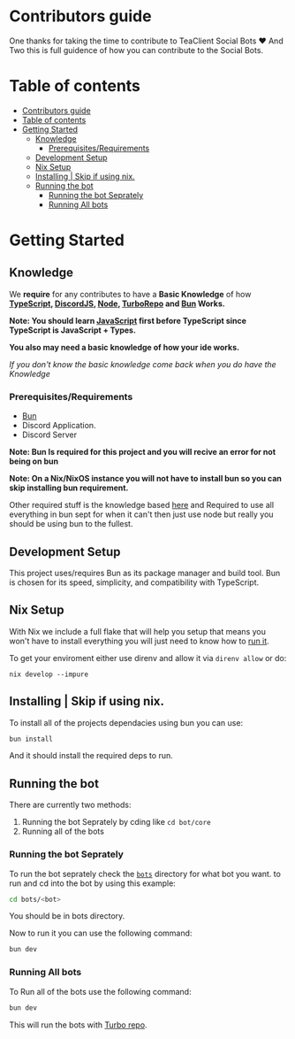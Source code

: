 # Contributors guide

One thanks for taking the time to contribute to TeaClient Social Bots ❤️
And Two this is full guidence of how you can contribute to the Social Bots.


# Table of contents
- [Contributors guide](#contributors-guide)
- [Table of contents](#table-of-contents)
- [Getting Started](#getting-started)
  - [Knowledge](#knowledge)
    - [Prerequisites/Requirements](#prerequisitesrequirements)
  - [Development Setup](#development-setup)
  - [Nix Setup](#nix-setup)
  - [Installing | Skip if using nix.](#installing--skip-if-using-nix)
  - [Running the bot](#running-the-bot)
    - [Running the bot Seprately](#running-the-bot-seprately)
    - [Running All bots](#running-all-bots)




# Getting Started


## Knowledge

We **require** for any contributes to have a **Basic Knowledge** of how **[TypeScript][TSGuide], [DiscordJS][DiscordJsGuide], [Node][NodeJSGuide], [TurboRepo][TurboGuide] and [Bun][BunGuide] Works.**


**Note: You should learn [JavaScript][JSGuide] first before TypeScript since TypeScript is JavaScript + Types.**

**You also may need a basic knowledge of how your ide works.**

*If you don't know the basic knowledge come back when you do have the Knowledge*


### Prerequisites/Requirements


- [Bun](https://bun.sh/)
- Discord Application.
- Discord Server

**Note: Bun Is required for this project and you will recive an error for not being on bun**

**Note: On a Nix/NixOS instance you will not have to install bun so you can skip installing bun requirement.**

Other required stuff is the knowledge based [here](#knowledge) and Required to use all everything in bun sept for when it can't then just use node but really you should be using bun to the fullest.


## Development Setup

This project uses/requires Bun as its package manager and build tool. Bun is chosen for its speed, simplicity, and compatibility with TypeScript.


## Nix Setup
With Nix we include a full flake that will help you setup that means you won't have to install everything you will just need to know how to [run it](#running-the-bot).

To get your enviroment either use direnv and allow it via `direnv allow` or do:
```
nix develop --impure
```

## Installing | Skip if using nix.

To install all of the projects dependacies using bun you can use:
```sh
bun install
```
And it should install the required deps to run.


## Running the bot
There are currently two methods:

1. Running the bot Seprately by cding like `cd bot/core`
2. Running all of the bots
  
### Running the bot Seprately 
To run the bot seprately check the [`bots`](./bots/) directory for what bot you want.
to run and cd into the bot by using this example:
```sh
cd bots/<bot>
```

You should be in bots directory.

Now to run it you can use the following command: 
```sh
bun dev
```


### Running All bots

To Run all of the bots use the following command: 
```sh
bun dev
```

This will run the bots with [Turbo repo][TurboRepo].



[DiscordJsGuide]: https://discordjs.guide/#before-you-begin
[NodeJSGuide]: https://nodejs.org/en/learn/getting-started/introduction-to-nodejs
[TSGuide]: https://www.typescriptlang.org/docs/
[JSGuide]: https://developer.mozilla.org/en-US/docs/Web/javascript
[BunGuide]: https://bun.sh/docs
[TurboGuide]: https://turbo.build/repo/docs
[TurboRepo]: https://turbo.build
[BunWebsite]: https://bun.sh/